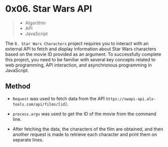 # 0x06. Star Wars API
> - Algorithm
> - API
> - JavaScript

The `0. Star Wars Characters` project requires you to interact with an external API to fetch and display information about Star Wars characters based on the movie ID provided as an argument. To successfully complete this project, you need to be familiar with several key concepts related to web programming, API interaction, and asynchronous programming in JavaScript.

## Method
- `Request` was used to fetch data from the API `https://swapi-api.alx-tools.com/api/films/[id]`.
- `process.argv` was used to get the ID of the movie from the command line.

- After fetching the data, the characters of the film are obtained, and then another request is made to retrieve each character and print them on separate lines.